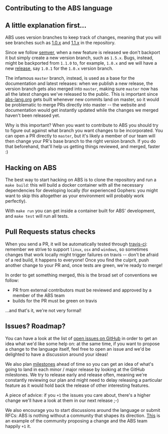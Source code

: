 ## Contributing to the ABS language

## A little explanation first...

ABS uses version branches to keep track of changes, meaning
that you will see branches such as [1.0.x](https://github.com/abs-lang/abs/tree/1.0.x) and [1.1.x](https://github.com/abs-lang/abs/tree/1.1.x) in the
repository.

Since we follow [semver](https://semver.org/),
when a new feature is released we don't backport it but simply
create a new version branch, such as `1.5.x`. Bugs, instead,
might be backported from `1.1.0` to, for example, `1.0.x` and we
will have a new [release](https://github.com/abs-lang/abs/releases),
say `1.0.1` for the `1.0.x` version branch.

The infamous `master` branch, instead, is used as a base for
the documentation and latest releases: when we publish a new release,
the version branch gets also merged into `master`, making sure
`master` now has all the latest changes we've released to the
public. This is important since [abs-lang.org](https://www.abs-lang.org/)
gets built whenever new commits land on master, so it would
be problematic to merge PRs directly into master -- the website
and documentation would get instantly updated while the changes 
we merged haven't been released yet.

Why is this important? When you want to contribute to ABS you
should try to figure out against what branch you want changes
to be incorporated. You can open a PR directly to `master`, but
it's likely a member of our team will then change your PR's
base branch to the right version branch. If you do that beforehand,
that'll help us getting things reviewed, and merged, faster :)

## Hacking on ABS

The best way to start hacking on ABS is to clone the repository
and run a `make build`: this will build a docker container with all
the necessary dependencies for developing locally (for experienced
Gophers: you might want to skip this altogether as your environment
will probably work perfectly).

With `make run` you can get inside a container built for ABS'
development, and `make test` will run all tests.

## Pull Requests status checks

When you send a PR, it will be automatically tested through
[travis-ci](https://travis-ci.com/abs-lang/abs): remember
we strive to support `linux`, `osx` and `windows`, so sometimes
changes that work locally might trigger failures on travis --
don't be afraid of a red build, it happens to everyone! Once
you find the culprit, push another change to your PR and, once
tests are green, we're ready to merge!

In order to get something merged, this is the broad set
of conventions we follow:

* PR from external contributors must be reviewed and approved by a member of the ABS team
* builds for the PR must be green on travis

...and that's it, we're not very formal!

## Issues? Roadmap?

You can have a look at the list of [open issues on GitHub](https://github.com/abs-lang/abs/issues)
in order to get an idea what we'd like some help on: at the same
time, if you want to propose a change to the language itself, feel
free to open an issue and we'd be delighted to have a discussion
around your ideas!

We also plan [milestones](https://github.com/abs-lang/abs/milestones)
ahead of time so you can get an idea of what's going to land in each
minor / major release by looking at the GitHub milestones. We try
to release early and release often, meaning we're constantly reviewing
our plan and might need to delay releasing a particular feature as
it would hold back the release of other interesting features.

A piece of advice: if you `+1` the issues you care about, there's a
higher change we'll have a look at them in our next release ;-)

We also encourage you to start discussions around the language
or submit RFCs: ABS is nothing without a community that shapes
its direction. [This](https://github.com/abs-lang/abs/issues/124)
is an example of the community proposing a change and the ABS
team happily `+1` it.
